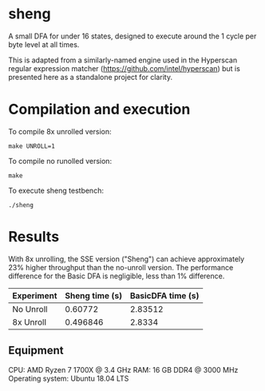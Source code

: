 # sheng
A small DFA for under 16 states, designed to execute around the 1 cycle per byte level at all times.

This is adapted from a similarly-named engine used in the Hyperscan regular expression matcher (https://github.com/intel/hyperscan) but is presented here as a standalone project for clarity.

# Compilation and execution
To compile 8x unrolled version:
```
make UNROLL=1
```
To compile no runolled version:
```
make
```

To execute sheng testbench:
```
./sheng
```
# Results
With 8x unrolling, the SSE version ("Sheng") can achieve approximately 23% higher throughput than the no-unroll version. The performance difference for the Basic DFA is negligible, less than 1% difference.

| Experiment | Sheng time (s) | BasicDFA time (s) |
|------------|----------------|-------------------|
| No Unroll  | 0.60772        | 2.83512           |
| 8x Unroll  | 0.496846       | 2.8334            |

## Equipment
CPU: AMD Ryzen 7 1700X @ 3.4 GHz
RAM: 16 GB DDR4 @ 3000 MHz
Operating system: Ubuntu 18.04 LTS
